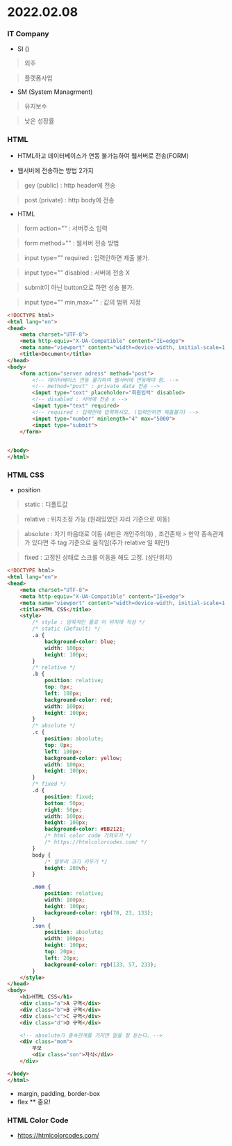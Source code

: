 # 2022.02.08

### IT Company
- SI ()
> 외주

> 플랫폼사업

- SM (System Managrment)
> 유지보수

> 낮은 성장률

### HTML
- HTML하고 데이터베이스가 연동 불가능하여 웹서버로 전송(FORM)

- 웹서버에 전송하는 방법 2가지
> gey (public) : http header에 전송

> post (private) : http body에 전송

- HTML
> form action="" : 서버주소 입력

> form method="" : 웹서버 전송 방법

> input type="" required : 입력안하면 제출 불가.

> input type="" disabled : 서버에 전송 X

> submit이 아닌 button으로 하면 성송 불가.

> input type="" min,max="" : 값의 범위 지정

```html
<!DOCTYPE html>
<html lang="en">
<head>
    <meta charset="UTF-8">
    <meta http-equiv="X-UA-Compatible" content="IE=edge">
    <meta name="viewport" content="width=device-width, initial-scale=1.0">
    <title>Document</title>
</head>
<body>
    <form action="server adress" method="post">
        <!-- 데이터베이스 연동 불가하여 웹서버에 연동해야 함. -->
        <!-- method="post" : private data 전송 -->
        <input type="text" placeholder="회원입력" disabled>
        <!-- disabled : 서버에 전송 x -->
        <input type="text" required>
        <!-- required : 입력란에 입력하시오. (입력안하면 제출불가) -->
        <input type="number" minlength="4" max="5000">
        <input type="submit">
    </form>

    
</body>
</html>
```

### HTML CSS
- position
> static : 디폴트값

> relative : 위치조정 가능 (원래있었던 자리 기준으로 이동)

> absolute : 자기 마음대로 이동 (4번은 개인주의야) , 조건존재
        > 만약 종속관계가 있다면 주 tag 기준으로 움직임(주가 relative 일 때만!)

> fixed : 고정된 상태로 스크롤 이동을 해도 고정. (상단위치)

```html
<!DOCTYPE html>
<html lang="en">
<head>
    <meta charset="UTF-8">
    <meta http-equiv="X-UA-Compatible" content="IE=edge">
    <meta name="viewport" content="width=device-width, initial-scale=1.0">
    <title>HTML CSS</title>
    <style>
        /* style : 암묵적인 룰로 이 위치에 작성 */
        /* static (Default) */
        .a { 
            background-color: blue;
            width: 100px;
            height: 100px;
        }
        /* relative */
        .b {
            position: relative;
            top: 0px;
            left: 100px;
            background-color: red;
            width: 100px;
            height: 100px;
        }
        /* absolute */
        .c {
            position: absolute;
            top: 0px;
            left: 100px;
            background-color: yellow;
            width: 100px;
            height: 100px;
        }
        /* fixed */
        .d {
            position: fixed;
            bottom: 50px;
            right: 50px;
            width: 100px;
            height: 100px;
            background-color: #BB2121;
            /* html color code 가져오기 */
            /* https://htmlcolorcodes.com/ */
        }
        body {
            /* 일부러 크기 키우기 */
            height: 200vh;
        }

        .mom {
            position: relative;
            width: 100px;
            height: 100px;
            background-color: rgb(70, 23, 133);
        }
        .son {
            position: absolute;
            width: 100px;
            height: 100px;
            top: 20px;
            left: 20px;
            background-color: rgb(133, 57, 233);
        }
    </style>
</head>
<body>
    <h1>HTML CSS</h1>
    <div class="a">A 구역</div>
    <div class="b">B 구역</div>
    <div class="c">C 구역</div>
    <div class="d">D 구역</div>

    <!-- absolute가 종속관계를 가지면 말을 잘 듣는다. -->
    <div class="mom">
        부모
        <div class="son">자식</div>
    </div>

</body>
</html>
```

- margin, padding, border-box
- flex ** 중요!

### HTML Color Code
- https://htmlcolorcodes.com/